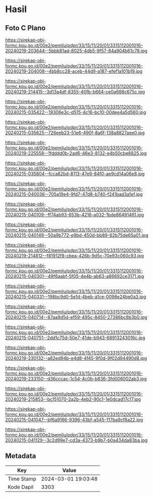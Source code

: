 # Hasil

## Foto C Plano

https://sirekap-obj-formc.kpu.go.id/00e2/pemilu/pdpr/33/15/11/20/01/3315112001016-20240219-203644--5bbb81ad-8025-4db5-9f57-84a904b61c78.jpg

https://sirekap-obj-formc.kpu.go.id/00e2/pemilu/pdpr/33/15/11/20/01/3315112001016-20240219-204008--4bb8cc28-aceb-44d9-a187-efef1a101b19.jpg

https://sirekap-obj-formc.kpu.go.id/00e2/pemilu/pdpr/33/15/11/20/01/3315112001016-20240219-214415--3d13a4df-8355-40fb-b664-ce0a688c675c.jpg

https://sirekap-obj-formc.kpu.go.id/00e2/pemilu/pdpr/33/15/11/20/01/3315112001016-20240215-035422--19306e3c-d515-4c16-bc10-00dee4a5d560.jpg

https://sirekap-obj-formc.kpu.go.id/00e2/pemilu/pdpr/33/15/11/20/01/3315112001016-20240215-035625--726eeb23-51e6-490f-8a6f-138a8827aee0.jpg

https://sirekap-obj-formc.kpu.go.id/00e2/pemilu/pdpr/33/15/11/20/01/3315112001016-20240219-225558--1fdddd0b-2ad6-46e3-8132-e4b50cbe8825.jpg

https://sirekap-obj-formc.kpu.go.id/00e2/pemilu/pdpr/33/15/11/20/01/3315112001016-20240215-035804--fcca82bd-8113-47e9-84f0-ae9cd14a06e8.jpg

https://sirekap-obj-formc.kpu.go.id/00e2/pemilu/pdpr/33/15/11/20/01/3315112001016-20240215-040036--705a19e4-9fd7-47d8-b740-f241bad3a1ef.jpg

https://sirekap-obj-formc.kpu.go.id/00e2/pemilu/pdpr/33/15/11/20/01/3315112001016-20240215-040109--ff74ab93-653b-4216-a032-1bde86491461.jpg

https://sirekap-obj-formc.kpu.go.id/00e2/pemilu/pdpr/33/15/11/20/01/3315112001016-20240215-040149--50a9b772-e9bd-450d-bb89-62b75de65a01.jpg

https://sirekap-obj-formc.kpu.go.id/00e2/pemilu/pdpr/33/15/11/20/01/3315112001016-20240219-214812--f81912f8-cbea-426b-9d5c-70e93c060c93.jpg

https://sirekap-obj-formc.kpu.go.id/00e2/pemilu/pdpr/33/15/11/20/01/3315112001016-20240215-040301--49f6aabf-5f05-4e4b-ab63-a86692ce3171.jpg

https://sirekap-obj-formc.kpu.go.id/00e2/pemilu/pdpr/33/15/11/20/01/3315112001016-20240215-040331--198bc9d0-5e1d-4beb-a1ce-0098e24be0a3.jpg

https://sirekap-obj-formc.kpu.go.id/00e2/pemilu/pdpr/33/15/11/20/01/3315112001016-20240215-040714--87aa9d5d-ef59-495c-8450-27386bc8b3b0.jpg

https://sirekap-obj-formc.kpu.go.id/00e2/pemilu/pdpr/33/15/11/20/01/3315112001016-20240215-040751--2dd1c75d-50e7-41de-b943-68913243016c.jpg

https://sirekap-obj-formc.kpu.go.id/00e2/pemilu/pdpr/33/15/11/20/01/3315112001016-20240219-230132--a82ed94b-e4d8-4f45-9f0d-9f02d94490d8.jpg

https://sirekap-obj-formc.kpu.go.id/00e2/pemilu/pdpr/33/15/11/20/01/3315112001016-20240219-233150--d36cccac-1c54-4c0b-b836-3fd006002ab3.jpg

https://sirekap-obj-formc.kpu.go.id/00e2/pemilu/pdpr/33/15/11/20/01/3315112001016-20240219-215853--bc151070-2a2b-4eb2-90c1-1e0dcad17c17.jpg

https://sirekap-obj-formc.kpu.go.id/00e2/pemilu/pdpr/33/15/11/20/01/3315112001016-20240215-041047--bf6a9166-9396-43bf-a545-117ba9cf8a22.jpg

https://sirekap-obj-formc.kpu.go.id/00e2/pemilu/pdpr/33/15/11/20/01/3315112001016-20240215-041129--3c2d99e7-cd3a-4373-b9b7-b0a434da83ba.jpg


## Metadata

| Key        | Value               |
| ---------- | ------------------- |
| Time Stamp | 2024-03-01 19:03:48 |
| Kode Dapil | 3303                |



